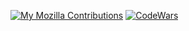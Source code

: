 [![My Mozilla Contributions](https://www.mozilla.org/media/img/trademarks/mozilla-logo-tm.37d6edeabfd7.svg)](https://phabricator.services.mozilla.com/p/cvl123abc/)
[![CodeWars](https://www.codewars.com/users/Chris-Vander-Linden/badges/large)](https://www.codewars.com/users/Chris-Vander-Linden)
